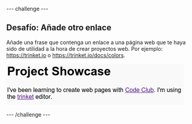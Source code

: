 \--- challenge \---

## Desafío: Añade otro enlace

Añade una frase que contenga un enlace a una página web que te haya sido de utilidad a la hora de crear proyectos web. Por ejemplo: <https://trinket.io> o <https://trinket.io/docs/colors>.

![captura de pantalla](images/showcase-link-challenge.png)

\--- /challenge \---